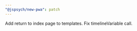 ```yaml
---
"@jspsych/new-pwa": patch
---
```


Add return to index page to templates. Fix timelineVariable call.
